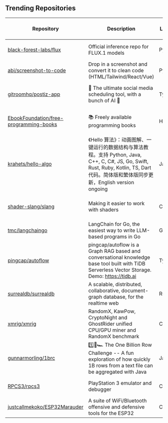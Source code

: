 ## Trending Repositories

| Repository | Description | Language | Stars | Forks | Built By | Current Period Stars |
|------------|-------------|----------|-------|-------|----------|---------------------|
| [black-forest-labs/flux](https://github.com/black-forest-labs/flux) | Official inference repo for FLUX.1 models | Python | 17111 | 1223 | [timudk](https://github.com/timudk), [jenuk](https://github.com/jenuk), [apolinario](https://github.com/apolinario), [zeke](https://github.com/zeke), [thibautRe](https://github.com/thibautRe) | 536 |
| [abi/screenshot-to-code](https://github.com/abi/screenshot-to-code) | Drop in a screenshot and convert it to clean code (HTML/Tailwind/React/Vue) | Python | 61071 | 7487 | [abi](https://github.com/abi), [clean99](https://github.com/clean99), [kachbit](https://github.com/kachbit), [vagusX](https://github.com/vagusX) | 291 |
| [gitroomhq/postiz-app](https://github.com/gitroomhq/postiz-app) | 📨 The ultimate social media scheduling tool, with a bunch of AI 🤖 | TypeScript | 11228 | 2312 | [jamesread](https://github.com/jamesread), [nevo-david](https://github.com/nevo-david), [garrrikkotua](https://github.com/garrrikkotua), [jonathan-irvin](https://github.com/jonathan-irvin), [Ansh-Sonkusare](https://github.com/Ansh-Sonkusare) | 294 |
| [EbookFoundation/free-programming-books](https://github.com/EbookFoundation/free-programming-books) | 📚 Freely available programming books | HTML | 339299 | 61771 | [vhf](https://github.com/vhf), [eshellman](https://github.com/eshellman), [davorpa](https://github.com/davorpa), [MHM5000](https://github.com/MHM5000), [kadhirash](https://github.com/kadhirash) | 220 |
| [krahets/hello-algo](https://github.com/krahets/hello-algo) | 《Hello 算法》：动画图解、一键运行的数据结构与算法教程。支持 Python, Java, C++, C, C#, JS, Go, Swift, Rust, Ruby, Kotlin, TS, Dart 代码。简体版和繁体版同步更新，English version ongoing | Java | 99945 | 12574 | [krahets](https://github.com/krahets), [justin-tse](https://github.com/justin-tse), [coderonion](https://github.com/coderonion), [nuomi1](https://github.com/nuomi1), [Gonglja](https://github.com/Gonglja) | 123 |
| [shader-slang/slang](https://github.com/shader-slang/slang) | Making it easier to work with shaders | C++ | 2775 | 206 | [csyonghe](https://github.com/csyonghe), [jsmall-zzz](https://github.com/jsmall-zzz), [tangent-vector](https://github.com/tangent-vector), [expipiplus1](https://github.com/expipiplus1), [saipraveenb25](https://github.com/saipraveenb25) | 139 |
| [tmc/langchaingo](https://github.com/tmc/langchaingo) | LangChain for Go, the easiest way to write LLM-based programs in Go | Go | 4911 | 637 | [tmc](https://github.com/tmc), [FluffyKebab](https://github.com/FluffyKebab), [eliben](https://github.com/eliben), [Abraxas-365](https://github.com/Abraxas-365), [zivkovicn](https://github.com/zivkovicn) | 11 |
| [pingcap/autoflow](https://github.com/pingcap/autoflow) | pingcap/autoflow is a Graph RAG based and conversational knowledge base tool built with TiDB Serverless Vector Storage. Demo: https://tidb.ai | TypeScript | 1369 | 67 | [634750802](https://github.com/634750802), [wd0517](https://github.com/wd0517), [IANTHEREAL](https://github.com/IANTHEREAL), [sykp241095](https://github.com/sykp241095), [Mini256](https://github.com/Mini256) | 194 |
| [surrealdb/surrealdb](https://github.com/surrealdb/surrealdb) | A scalable, distributed, collaborative, document-graph database, for the realtime web | Rust | 27795 | 909 | [tobiemh](https://github.com/tobiemh), [rushmorem](https://github.com/rushmorem), [emmanuel-keller](https://github.com/emmanuel-keller), [DelSkayn](https://github.com/DelSkayn), [kearfy](https://github.com/kearfy) | 27 |
| [xmrig/xmrig](https://github.com/xmrig/xmrig) | RandomX, KawPow, CryptoNight and GhostRider unified CPU/GPU miner and RandomX benchmark | C | 8784 | 3462 | [xmrig](https://github.com/xmrig), [SChernykh](https://github.com/SChernykh), [Spudz76](https://github.com/Spudz76), [Foudge](https://github.com/Foudge), [pdxwebdev](https://github.com/pdxwebdev) | 5 |
| [gunnarmorling/1brc](https://github.com/gunnarmorling/1brc) | 1️⃣🐝🏎️ The One Billion Row Challenge -- A fun exploration of how quickly 1B rows from a text file can be aggregated with Java | Java | 6418 | 1908 | [gunnarmorling](https://github.com/gunnarmorling), [hundredwatt](https://github.com/hundredwatt), [AlexanderYastrebov](https://github.com/AlexanderYastrebov), [artsiomkorzun](https://github.com/artsiomkorzun), [ebarlas](https://github.com/ebarlas) | 12 |
| [RPCS3/rpcs3](https://github.com/RPCS3/rpcs3) | PlayStation 3 emulator and debugger | C++ | 15578 | 1921 | [Megamouse](https://github.com/Megamouse), [Nekotekina](https://github.com/Nekotekina), [kd-11](https://github.com/kd-11), [elad335](https://github.com/elad335), [vlj](https://github.com/vlj) | 3 |
| [justcallmekoko/ESP32Marauder](https://github.com/justcallmekoko/ESP32Marauder) | A suite of WiFi/Bluetooth offensive and defensive tools for the ESP32 | C++ | 5953 | 639 | [justcallmekoko](https://github.com/justcallmekoko), [trisp3ar](https://github.com/trisp3ar), [tracedgod](https://github.com/tracedgod), [Willy-JL](https://github.com/Willy-JL), [wallali](https://github.com/wallali) | 8 |
